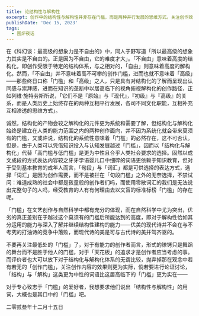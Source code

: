 ```yaml
---
title: 论结构性与解构性
excerpt: 创作中的结构性与解构性并非存在门槛，而是两种并行发展的思维方式。关注创作效果而非门槛，强调能力与知识的提升，才能真正理解和运用这两种创作面向。
publishDate: 'Dec 15, 2023'
tags:
  - 围炉夜话
---
```


在《科幻谈：最高级的想象力是不自由的》中，同人于野写道「所以最高级的想象力其实是不自由的。正是因为不自由，它的难度才大」。「不自由」意味着高度的结构化，即创作受限于特定的结构体系，与之相对的，「自由」则意味着高度的解构化。然而，「不自由」并不意味着高不可攀的创作门槛，进而也就不意味着「高级」——那些终日口称「门槛」和「高级」之人，只是具有对结构化的了解而呈现出认同感与崇拜感，进而在知识的垄断中以居高临下的视角俯视解构化的创作路径，正如列维·施特劳斯所说，「它们不是『原始』与『现代』，『初级』与『高级』的关系，而是人类历史上始终存在的两种互相平行发展，各司不同文化职能，互相补充互相渗透的思维方式」。

诚然，结构化的产物会较之解构化的元件更为系统和需要了解，但结构化与解构化始终是建立在人类的能力范围之内的两种创作面向，并不因为系统化就会带来莫须有的门槛，又或许说，结构化的系统性意味着「门槛」的必然存在，这不可否认。但是，由于人类可以凭借知识投入与认知发展越过「门槛」，因而以「结构化与解构化」代替「高门槛与低门槛」是更为中性且合乎人类社会要求的选择。固然以成文成段的方式表达内容较之牙牙学语婴儿口中细碎的词语更依赖于知识教育，但对于受到基本教育的成年人而言，「句段」与「词汇」都是可供选择的表达方式，选择「词汇」是因为创作需要，而不是被拦在「句段门槛」之外的无奈选择，不禁试问：难道成熟的社会中都是孩童般的创作者们吗，而使用零散词汇的我们是无法说出完整句子的人吗，经受教育的人有有何理由去以文盲的标准标榜「门槛」的存在呢。

「门槛」在文艺创作与自然科学中都有充分的体现，而在自然科学中尤为突出，优劣的真正差别在于越过这个莫须有的门槛后所能达到的高度，即对于解构性恰如其分运用的能力与深入了解并继续结构性建构的能力——优美的现代诗并不会在与不考究的打油诗的竞争中落败，而现代诗的美是可与古代诗的美并驾齐驱的。

不要再关注最低处的「门槛」了，对于有能力的创作者而言，形式的镣铐只是舞蹈的舞台而不是胜于他人的门槛，对于「天花板」的追求才是创作者应当考虑的事。而评价者也大可以放下对于结构化与解构化体系的无谓比较，抛弃掉那在观念中若有若无的「创作门槛」，关注创作内容的效果则更为实际，倘若要进行论证讨论，「结构」与「解构」这类更为中性的词语比这居高临下的「门槛」更为实在——

对于专心致志于「门槛」的爱好者，我想要求他们说出「结构性与解构性」的用词，大概也是其口中的「门槛」吧。

二零贰叁年十二月十五日
